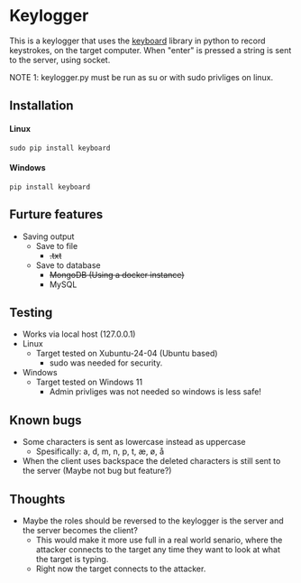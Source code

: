 # Keylogger
This is a keylogger that uses the [keyboard](https://pypi.org/project/keyboard/) library in python to record keystrokes, on the target computer. When "enter" is pressed a string is sent to the server, using socket.

NOTE 1: keylogger.py must be run as su or with sudo privliges on linux.

## Installation

#### Linux

  ```sudo pip install keyboard```

#### Windows

  ```pip install keyboard```

## Furture features
- Saving output
  - Save to file
    - ~~.txt~~
  - Save to database
    - ~~MongoDB (Using a docker instance)~~
    - MySQL

## Testing
- Works via local host (127.0.0.1)
- Linux
  - Target tested on Xubuntu-24-04 (Ubuntu based)
    - sudo was needed for security.
- Windows
  - Target tested on Windows 11
    - Admin privliges was not needed so windows is less safe!

## Known bugs
- Some characters is sent as lowercase instead as uppercase
  - Spesifically: a, d, m, n, p, t, æ, ø, å
- When the client uses backspace the deleted characters is still sent to the server (Maybe not bug but feature?)

## Thoughts
- Maybe the roles should be reversed to the keylogger is the server and the server becomes the client?
  - This would make it more use full in a real world senario, where the attacker connects to the target any time they want to look at what the target is typing.
  - Right now the target connects to the attacker.
